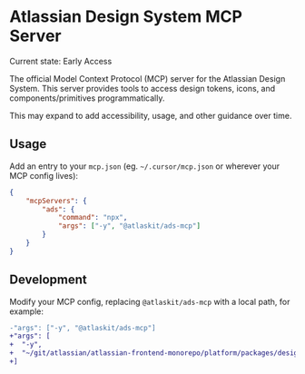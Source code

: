 # Atlassian Design System MCP Server

Current state: Early Access

The official Model Context Protocol (MCP) server for the Atlassian Design System. This server
provides tools to access design tokens, icons, and components/primitives programmatically.

This may expand to add accessibility, usage, and other guidance over time.

## Usage

Add an entry to your `mcp.json` (eg. `~/.cursor/mcp.json` or wherever your MCP config lives):

```json
{
	"mcpServers": {
		"ads": {
			"command": "npx",
			"args": ["-y", "@atlaskit/ads-mcp"]
		}
	}
}
```

## Development

Modify your MCP config, replacing `@atlaskit/ads-mcp` with a local path, for example:

```diff
-"args": ["-y", "@atlaskit/ads-mcp"]
+"args": [
+  "-y",
+  "~/git/atlassian/atlassian-frontend-monorepo/platform/packages/design-system/ads-mcp",
+]
```
